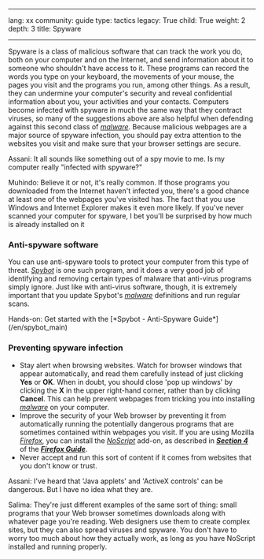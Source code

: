 

---

lang: xx
community: guide
type: tactics
legacy: True
child: True
weight: 2
depth: 3
title: Spyware

---

Spyware is a class of malicious software that can track the work you
do, both on your computer and on the Internet, and send 
information about it to someone who shouldn't have access to it. These programs
can record the words you type on your keyboard, the movements of your
mouse, the pages you visit and the programs you run, among other
things. As a result, they can undermine your computer's security and
reveal confidential information about you, your activities and your
contacts. Computers become infected with spyware in much the same way
that they contract viruses, so many of the suggestions above are also
helpful when defending against this second class of [*malware*](/en/glossary#Malware). Because malicious webpages are a major source of spyware infection, you should pay extra attention to the websites you visit and
make sure that your browser settings are secure.

<div class=background markdown=1>
Assani: It all sounds like something out of a spy movie to me. Is my computer really &quot;infected with spyware?&quot;

Muhindo: Believe it or not, it's really common. If those programs you downloaded from the Internet haven't infected you, there's a good chance at least one of the webpages you've visited has. The fact that you use Windows and Internet Explorer makes it even more likely. If you've never scanned your computer for spyware, I
bet you'll be surprised by how much is already installed on it
</div>


### Anti-spyware software ###

You can use anti-spyware tools to protect your computer from this type
of threat. [*Spybot*](/en/glossary#Spybot) is one such program, and it does a very good job of
identifying and removing certain types of malware that anti-virus
programs simply ignore. Just like with anti-virus software, though, it
is extremely important that you update Spybot's [*malware*](/en/glossary#Malware) definitions and
run regular scans.


<div class=getstarted markdown=1>
Hands-on: Get started with the [*Spybot - Anti-Spyware Guide*](/en/spybot_main)
</div>


### Preventing spyware infection ###

- Stay alert when browsing websites. Watch for browser windows that appear automatically, and read them carefully instead of just clicking **Yes** or **OK**. When in doubt, you should close 'pop up
windows' by clicking the **X** in the upper right-hand corner, rather	than by  clicking **Cancel**. This can help prevent webpages from tricking you into installing [*malware*](/en/glossary#Malware) on your computer. 
- Improve the security of your Web browser by preventing
it from automatically running the potentially dangerous programs that are sometimes contained within webpages you visit.	If you are using Mozilla [*Firefox*](/en/glossary#Firefox), you can install the [*NoScript*](/en/glossary#NoScript) add-on, as described in [***Section 4***](/en/firefox_noscript) of the [***Firefox Guide***](/en/firefox_main).
- Never accept and run this sort of content if it comes from websites that you don't know or trust.
	


<div class=background markdown=1>
Assani: I've heard that 'Java applets' and 'ActiveX controls' can be dangerous. But I have no idea what they are.

Salima: They're just different examples of the same sort of thing: small programs that your Web browser sometimes downloads along with whatever page you're reading.
Web designers use them to create complex sites, but they can also
spread viruses and spyware. You don't have to worry too much about how
they actually work, as long as you have NoScript installed and running properly.
</div>


